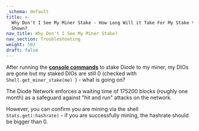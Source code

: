 ```yaml
---
_schema: default
title: >-
  Why Don't I See My Miner Stake - How Long Will it Take For My Stake to Be
  Shown?
nav_title: Why Don't I See My Miner Stake?
nav_section: Troubleshooting
weight: 502
draft: false
---
```

After running the <a href="https://support.diode.io/article/i44aeyjrzs" target="_blank" rel="noopener"><strong>console commands</strong></a> to stake Diode to my miner, my DIOs are gone but my staked DIOs are still 0 (checked with `Shell.get_miner_stake(me) `) - what is going on?

The Diode Network enforces a waiting time of 175200 blocks (roughly one month) as a safeguard against "hit and run" attacks on the network.

However, you can confirm you are mining via the shell `Stats.get(:hashrate)` - if you are successfully mining, the hashrate should be bigger than 0.
